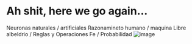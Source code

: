 # Ah shit, here we go again...
Neuronas naturales / artificiales 
Razonamineto humano / maquina
Libre albeldrio  / Reglas y Operaciones
Fe / Probabilidad
![image](https://github.com/user-attachments/assets/aba8c89a-3c35-44b1-91bf-e08e2a5096be)
